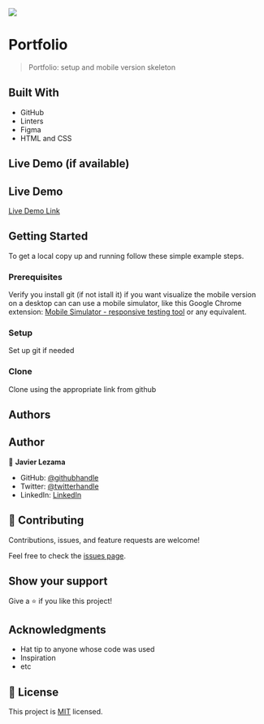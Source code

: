 ![](https://img.shields.io/badge/Microverse-blueviolet)

# Portfolio

> Portfolio: setup and mobile version skeleton


## Built With

- GitHub
- Linters
- Figma
- HTML and CSS

## Live Demo (if available)

## Live Demo

[Live Demo Link](https://javitolez.github.io/Portfolio-1/)

## Getting Started

To get a local copy up and running follow these simple example steps.

### Prerequisites

Verify you install git (if not istall it)
if you want visualize the mobile version on a desktop can can use a mobile simulator, like this Google Chrome extension: [Mobile Simulator - responsive testing tool](https://chrome.google.com/webstore/detail/mobile-simulator-responsi/ckejmhbmlajgoklhgbapkiccekfoccmk/related) or any equivalent.

### Setup

Set up git if needed

### Clone

Clone using the appropriate link from github

## Authors

## Author

👤 **Javier Lezama**

- GitHub: [@githubhandle](https://github.com/javitolez)
- Twitter: [@twitterhandle](https://twitter.com/javitolez)
- LinkedIn: [LinkedIn](https://www.linkedin.com/in/javier-lezama-806b5579/)

## 🤝 Contributing

Contributions, issues, and feature requests are welcome!

Feel free to check the [issues page](../../issues/).

## Show your support

Give a ⭐️ if you like this project!

## Acknowledgments

- Hat tip to anyone whose code was used
- Inspiration
- etc

## 📝 License

This project is [MIT](./MIT.md) licensed.
